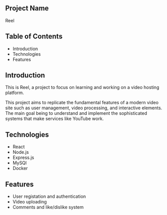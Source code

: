 ## Project Name

Reel

## Table of Contents

- Introduction
- Technologies
- Features

## Introduction

This is Reel, a project to focus on learning and working on a video hosting platform.

This project aims to replicate the fundamental features of a modern video site such as user management, video processing, and interactive elements. The main goal being to understand and implement the sophisticated systems that make services like YouTube work.

## Technologies

- React
- Node.js
- Express.js
- MySQl
- Docker

## Features

- User registation and authentication
- Video uploading
- Comments and like/dislike system
